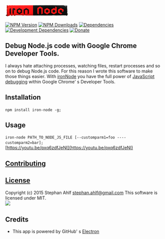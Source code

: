 ![ironNode](logo/logo2.png)  

[![NPM Version](http://img.shields.io/npm/v/iron-node.svg)](https://www.npmjs.org/package/iron-node)
[![NPM Downloads](https://img.shields.io/npm/dm/iron-node.svg)](https://www.npmjs.org/package/iron-node)
[![Dependencies](https://img.shields.io/david/s-a/iron-node.svg)](https://www.npmjs.org/package/iron-node)
[![Development Dependencies](https://img.shields.io/david/dev/s-a/iron-node.svg)](https://www.npmjs.org/package/iron-node)
[![Donate](http://s-a.github.io/donate/donate.svg)](http://s-a.github.io/donate/)

## Debug Node.js code with Google Chrome Developer Tools.
I always hate attaching processes, watching files, restart processes and so on to debug Node.js code. For this reason I wrote this software to make those things easier. With [ironNode](https://github.com/s-a/iron-node) you have the full power of [JavaScript debugging](https://developer.chrome.com/devtools/docs/javascript-debugging) within Google Chrome' s Developer Tools.

## Installation
```npm install iron-node -g;```

## Usage
```iron-node PATH_TO_NODE_JS_FILE [--customparm1=foo ----customparm2=bar];```  
[https://youtu.be/pxq6zdfJeNI](https://youtu.be/pxq6zdfJeNI)

## [Contributing](/CONTRIBUTING.md)

## [License](/LICENSE.md)
Copyright (c) 2015 Stephan Ahlf <stephan.ahlf@gmail.com> This software is licensed under MIT.  
[<img src="https://s-a.github.io/license/img/mit.svg" />](/LICENSE.md#mit "Massachusetts Institute of Technology (MIT)")

## Credits
 - This app is powered by GitHub' s [Electron](https://github.com/atom/electron)